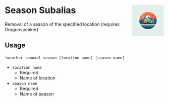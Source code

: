 <h1>Season Subalias<img align="right" src="../../../Data/images/main.png" width="100px"></h1>

Removal of a season of the specified location (requires Dragonspeaker)

## Usage
`!weather removal season [location name] [season name]`
- `location name`
    - Required
    - Name of location
- `season name`
    - Required
    - Name of season